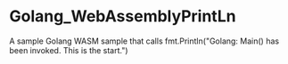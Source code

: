 # Golang_WebAssemblyPrintLn
A sample Golang WASM sample that calls fmt.Println("Golang: Main() has been invoked. This is the start.")
